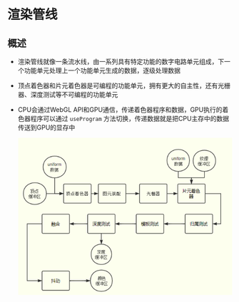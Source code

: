 # 渲染管线

## 概述

+ 渲染管线就像一条流水线，由一系列具有特定功能的数字电路单元组成，下一个功能单元处理上一个功能单元生成的数据，逐级处理数据

+ 顶点着色器和片元着色器是可编程的功能单元，拥有更大的自主性，还有光栅器、深度测试等不可编程的功能单元
+ CPU会通过WebGL API和GPU通信，传递着色器程序和数据，GPU执行的着色器程序可以通过 `useProgram` 方法切换，传递数据就是把CPU主存中的数据传送到GPU的显存中

  ![alt text](images/渲染管线.png)
